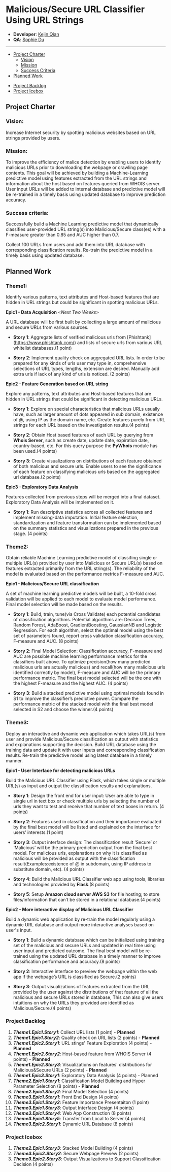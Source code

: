 # Malicious/Secure URL Classifier Using URL Strings

* **Developer**: [Kejin Qian](https://github.com/kejin-qian)
* **QA**: [Sophie Du](https://github.com/chuandu2)
----------------------------------------------------------------
<!-- toc -->

- [Project Charter](#project-charter)
	* [Vision](#vision)
	* [Mission](#mission)
	* [Success Criteria](#success-criteria)
- [Planned Work](#planned-work)
* [Project Backlog](#project-backlog)
* [Project Icebox](#project-icebox)

<!-- tocstop -->

## Project Charter 

### **Vision**:

Increase Internet security by spotting malicious websites based on URL strings provided by users.

### **Mission**:

To improve the efficiency of malice detection by enabling users to identify malicious URLs prior to downloading the webpage or crawling page contents. This goal will be achieved by building a Machine-Learning predictive model using features extracted from the URL strings and information about the host based on features queried from WHOIS server. User input URLs will be added to internal database and predictive model will be re-trained in a timely basis using updated database to improve prediction accuracy.

### **Success criteria**:

Successfully build a Machine Learning predictive model that dynamically classifies user-provided URL string(s) into Malicious/Secure class(es) with a F-measure greater than 0.85 and AUC higher than 0.7. 

Collect 100 URLs from users and add them into URL database with corresponding classification results. Re-train the predictive model in a timely basis using updated database.


## Planned Work


### **Theme1**: 
Identify various patterns, text attributes and Host-based features that are hidden in URL strings but could be significant in spotting malicious URLs. 

**Epic1 - Data Acquisition** <*Next Two Weeks*>

A URL database will be first built by collecting a large amount of malicious and secure URLs from various sources.

- **Story 1**: Aggregate lists of verified malicious urls from [Phishtank] (https://www.phishtank.com/) and lists of secure urls from various URL whitelist databases.(1 point)
    
- **Story 2**: Implement quality check on aggregated URL lists. In order to be prepared for any kinds of urls user may type in, comprehensive selections of URL types, lengths, extension are desired. Manually add extra urls if lack of any kind of urls is noticed. (2 points)


 **Epic2 - Feature Generation based on URL string** 
 
 Explore any patterns, text attributes and Host-based features that are hidden in URL strings that could be significant in detecting malicious URLs.

- **Story 1**: Explore on special characteristics that malicious URLs usually have, such as larger amount of dots appeared in sub domain, existence of @, using IP as the domain name, etc. Create features purely from URL strings for each URL based on the investigation results.(4 points)
    
- **Story 2**: Obtain Host based features of each URL by querying from **Whois Server**, such as create date, update date, expiration date, country-based, etc. For this query purpose the **PyWhois** module has been used.(4 points)

- **Story 3**: Create visualizations on distributions of each feature obtained of both malicious and secure urls. Enable users to see the significance of each feature on classifying malicious urls based on the aggregated url database.(2 points)


**Epic3 - Exploratory Data Analysis**  

Features collected from previous steps will be merged into a final dataset. Exploratory Data Analysis will be implemented on it.

- **Story 1**: Run descriptive statistics across all collected features and implement missing-data imputation. Initial feature selection, standardization and feature transformation can be implemented based on the summary statistics and visualizations prepared in the previous stage. (4 points)


### **Theme2**:
Obtain reliable Machine Learning predictive model of classifing single or multiple URL(s) provided by user into Malicious or Secure URL(s) based on features extracted primarily from the URL string(s). The reliability of the model is evaluated based on the performance metrics F-measure and AUC.

**Epic1 - Malicious/Secure URL classification**

A set of machine learning predictive models will be built, a 10-fold cross validation will be applied to each model to evaluate model performance. Final model selection will be made based on the results.

- **Story 1**: Build, train, tune(via Cross Validate) each potential candidates of classification algorithms. Potential algorithms are: Decision Trees, Random Forest, AdaBoost, GradientBoosting, GaussianNB and Logistic Regression. For each algorithm, select the optimal model using the best set of parameters found, report cross validation classification accuracy, F-measure and AUC. (8 points)

- **Story 2**: Final Model Selection: Classification accuracy, F-measure and AUC are possible machine learning performance metrics for the classifiers built above. To optimize precision(how many predicted malicious urls are actually malicious) and recall(how many malicious urls identified correctly by model), F-measure and AUC will be the primary performance metric. The final best model selected will be the one with the highest F-measure and the highest AUC. (4 points)

- **Story 3**: Build a stacked predictive model using optimal models found in S1 to improve the classifier’s predictive power. Compare the performance metric of the stacked model with the final best model selected in S2 and choose the winner.(4 points)


### **Theme3**:
Deploy an interactive and dynamic web application which takes URL(s) from user and provide Malicious/Secure classification as output with statistics and explanations supporting the decision. Build URL database using the training data and update it with user inputs and corresponding classification results. Re-train the predictive model using latest database in a timely manner. 

**Epic1 - User Interface for detecting malicious URLs**

Build the Malicious URL Classifier using Flask, which takes single or multiple URL(s) as input and output the classification results and explanations.

- **Story 1**: Design the front end for user input: User are able to type in single url in text box or check multiple urls by selecting the number of urls they want to test and receive that number of text boxes in return. (4 points)

- **Story 2**: Features used in classification and their importance evaluated by the final best model will be listed and explained on the interface for users’ interests.(1 point)

- **Story 3**: Output interface design: The classification result ‘Secure’ or ‘Malicious’ will be the primary prediction output from the final best model. For malicious urls, explanations on why it is classified as malicious will be provided as output with the classification result(Examples:existence of @ in subdomain, using IP address to substitute domain, etc). (4 points)

- **Story 4**: Build the Malicious URL Classifier web app using tools, libraries and technologies provided by **Flask**.(8 points)

- **Story 5**: Setup **Amazon cloud server AWS S3** for file hosting; to store files/information that can’t be stored in a relational database.(4 points)


**Epic2 - More interactive display of Malicious URL Classifier**

Build a dynamic web application by re-train the model regularly using a dynamic URL database and output more interactive analyses based on user's input.

- **Story 1**: Build a dynamic database which can be initialized using training set of the malicious and secure URLs and updated in real time using user input and predicted outcome. The final best model will be re-trained using the updated URL database in a timely manner to improve classification performance and accuracy.(8 points)
    
- **Story 2**: Interactive interface to preview the webpage within the web app if the webpage’s URL is classified as Secure.(2 points)

- **Story 3**: Output visualizations of features extracted from the URL provided by the user against the distributions of that feature of all the malicious and secure URLs stored in database, This can also give users intuitions on why the URLs they provided are identified as Malicious/Secure.(4 points)

### Project Backlog
1. ***Theme1.Epic1.Story1***: Collect URL lists (1 point) - **Planned**
2. ***Theme1.Epic1.Story2***: Quality check on URL lists (2 points) - **Planned**
3. ***Theme1.Epic2.Story1***: URL stings' Feature Exploration (4 points) - **Planned**
4. ***Theme1.Epic2.Story2***: Host-based feature from WHOIS Server (4 points) - **Planned**
5. ***Theme1.Epic2.Story3***: Visualizations on features' distributions for Malicious&Secure URLs (2 points) - **Planned**
6. ***Theme1.Epic3.Story1***: Exploratory Data Analysis (4 points) - Planned
7. ***Theme2.Epic1.Story1***: Classification Model Building and Hyper Parameter Selection (8 points) - **Planned**
8. ***Theme2.Epic1.Story2***: Final Model Selection (4 points)
9. ***Theme3.Epic1.Story1***: Front End Design (4 points)
10. ***Theme3.Epic1.Story2***: Feature Importance Presentaiton (1 point)
11. ***Theme3.Epic1.Story3***: Output Interface Design (4 points)
12. ***Theme3.Epic1.Story4***: Web App Construction (8 points)
13. ***Theme3.Epic1.Story5***: Transfer from Local to Server (4 points)
14. ***Theme3.Epic2.Story1***: Dynamic URL Database (8 points)

### **Project Icebox**
1. ***Theme2.Epic1.Story3***: Stacked Model Building (4 points)
2. ***Theme3.Epic2.Story2***: Secure Webpage Preview (2 points)
3. ***Theme3.Epic2.Story3***: Output Visualizations to Support Classification Decision (4 points)



